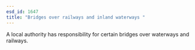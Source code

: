 ```yaml
---
esd_id: 1647
title: "Bridges over railways and inland waterways "
---
```


A local authority has responsibility for certain bridges over waterways and railways.

